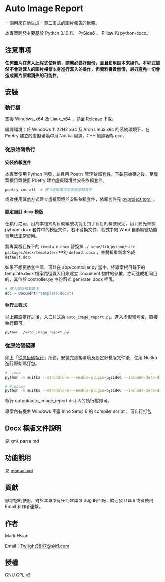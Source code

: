 # Auto Image Report

一個用來自動生成一頁二圖式的圖片報告的軟體。

本專案開發主要基於 Python 3.10.11、 PySide6 、 Pillow 和 python-docx。

## 注意事項

**任何圖片在進入此程式使用前，請務必做好備份，並且使用副本來操作。本程式雖然不會對匯入的圖片檔案本身進行寫入的操作，但資料寶貴無價，最好避免一切會造成圖片原檔消失的可能性。**

## 安裝

### 執行檔

支援 Windows_x64 及 Linux_x64 ，請至 [Release](https://github.com/scbmark/auto_image_report/releases) 下載。

編譯環境：於 Windows 11 22H2 x64 及 Arch Linux x64 的系統環境下，在 Poetry 建立的虛擬環境中用 Nuitka 編譯，C++ 編譯器為 gcc。

### 從原始碼執行

#### 安裝依賴套件

本專案使用 Python 開發，並且用 Poetry 管理依賴套件。下載原始碼之後，至專案根目錄使用 Poetry 建立虛擬環境並安裝依賴套件。

```bash
poetry install  # 建立虛擬環境並安裝依賴套件
```

或者使用其他方式建立虛擬環境並安裝依賴套件，依賴套件見 [pyproject.toml](./pyproject.toml) 。

#### 設定自訂 docx 模版

在執行之前，因為本程式的自動編號功能用到了自訂的編號設定，因此要先替換 python-docx 套件中的模版文件。若不替換文件，程式中的 Word 自動編號功能會無法正常使用。

將專案根目錄下的 ```template.docx``` 替換掉 ```./.venv/lib/python/site-packages/docx/templates/``` 中的 ```default.docx``` ，並將其重新命名成 ```default.docx```

如果不想更動套件庫，可以在 app/controller.py 當中，將專案根目錄下的 template.docx 檔案路徑傳入用來建立 Document 物件的參數，亦可達成相同目的，其位於 controller.py 中的函式 generate_docx 裡面。

```python
# 傳入模版檔案路徑
doc = Document("template.docx")
```

#### 執行主程式

以上都設定好之後，入口程式為 ```auto_image_report.py```。進入虛擬環境後，直接執行即可。

```bash
python ./auto_image_report.py
```

### 從原始碼編譯

如上「[從原始碼執行](#從原始碼執行)」所述，安裝完虛擬環境及設定好模版文件後，使用 Nuitka 進行原始碼打包。

```bash
# Linux
python -m nuitka --standalone --enable-plugin=pyside6 --include-data-dir=./.venv/lib/python3.10/site-packages/docx/templates=docx/templates --follow-imports --static-libpython=no --disable-console --output-dir=output auto_image_report.py

# Windows
python -m nuitka --standalone --enable-plugin=pyside6 --include-data-dir=C:\Users\scbma\Downloads\code\.venv\Lib\site-packages\docx\templates=docx\templates --follow-imports --static-libpython=no --disable-console --windows-icon-from-ico=.\statics\icon.ico --output-dir=output auto_image_report.py
```

執行 output/auto_image_report.dist 內的執行檔即可。

專案內有提供 Windows 平臺 Inno Setup 6 的 compiler script ，可自行打包

## Docx 模版文件說明

見 [xml_parse.md](./xml_parse.md)

## 功能說明

見 [manual.md](./manual.md)

## 貢獻

感謝您的使用，對於本專案有任何建議或 Bug 的回報，歡迎發 Issue 或者使用 Email 和作者連繫。

## 作者

Mark Hsiao

Email：[Twilight3847@skiff.com](#作者)

## 授權

[GNU GPL v3](https://choosealicense.com/licenses/gpl-3.0/)
